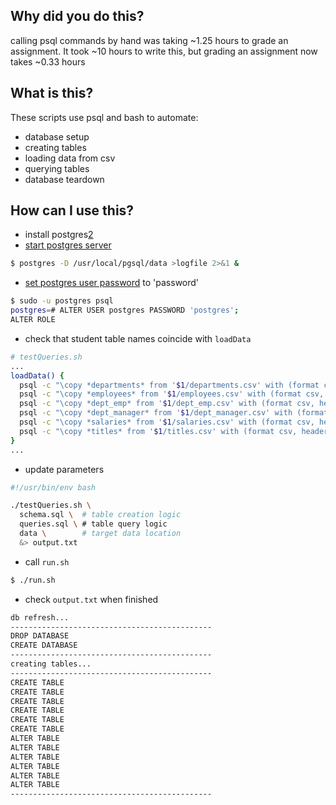 ## Why did you do this?
calling psql commands by hand was taking ~1.25 hours to grade an assignment. It took ~10 hours to write this, but grading an assignment now takes ~0.33 hours

## What is this?
These scripts use psql and bash to automate:
- database setup
- creating tables
- loading data from csv
- querying tables
- database teardown

## How can I use this?
- install postgres[2]
- [start postgres server][1]
```bash
$ postgres -D /usr/local/pgsql/data >logfile 2>&1 &
```
- [set postgres user password][0] to 'password'
```bash
$ sudo -u postgres psql
postgres=# ALTER USER postgres PASSWORD 'postgres';
ALTER ROLE
```
- check that student table names coincide with `loadData`
```bash
# testQueries.sh
...
loadData() {
  psql -c "\copy *departments* from '$1/departments.csv' with (format csv, header true);" $testDbLogin
  psql -c "\copy *employees* from '$1/employees.csv' with (format csv, header true);" $testDbLogin
  psql -c "\copy *dept_emp* from '$1/dept_emp.csv' with (format csv, header true);" $testDbLogin
  psql -c "\copy *dept_manager* from '$1/dept_manager.csv' with (format csv, header true);" $testDbLogin
  psql -c "\copy *salaries* from '$1/salaries.csv' with (format csv, header true);" $testDbLogin
  psql -c "\copy *titles* from '$1/titles.csv' with (format csv, header true);" $testDbLogin
}
...
```
- update parameters 
```bash
#!/usr/bin/env bash

./testQueries.sh \
  schema.sql \  # table creation logic
  queries.sql \ # table query logic
  data \        # target data location
  &> output.txt 
```
- call `run.sh` 
```bash
$ ./run.sh
```

- check `output.txt` when finished
```txt
db refresh...
---------------------------------------------
DROP DATABASE
CREATE DATABASE
---------------------------------------------
creating tables...
---------------------------------------------
CREATE TABLE
CREATE TABLE
CREATE TABLE
CREATE TABLE
CREATE TABLE
CREATE TABLE
ALTER TABLE
ALTER TABLE
ALTER TABLE
ALTER TABLE
ALTER TABLE
ALTER TABLE
---------------------------------------------
```

[0]: https://chartio.com/resources/tutorials/how-to-set-the-default-user-password-in-postgresql/
[1]: https://www.postgresql.org/docs/current/server-start.html
[2]: https://www.postgresql.org/download/
